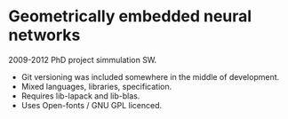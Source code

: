 # Geometrically embedded neural networks

2009-2012 PhD project simmulation SW. 

* Git versioning was included somewhere in the middle of development.
* Mixed languages, libraries, specification. 
* Requires lib-lapack and lib-blas.
* Uses Open-fonts / GNU GPL licenced.
